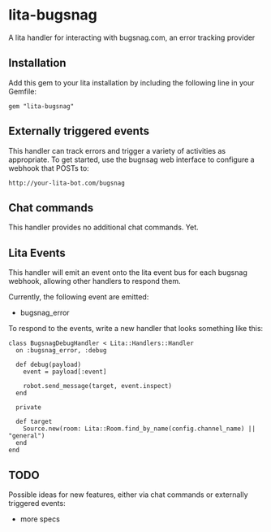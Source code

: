 # lita-bugsnag

A lita handler for interacting with bugsnag.com, an error tracking provider

## Installation

Add this gem to your lita installation by including the following line in your Gemfile:

    gem "lita-bugsnag"

## Externally triggered events

This handler can track errors and trigger a variety of activities as appropriate. To
get started, use the bugnsag web interface to configure a webhook that POSTs to:

    http://your-lita-bot.com/bugsnag

## Chat commands

This handler provides no additional chat commands. Yet.

## Lita Events

This handler will emit an event onto the lita event bus for each bugsnag webhook, allowing
other handlers to respond them.

Currently, the following event are emitted:

* bugsnag\_error

To respond to the events, write a new handler that looks something like this:

    class BugsnagDebugHandler < Lita::Handlers::Handler
      on :bugsnag_error, :debug

      def debug(payload)
        event = payload[:event]

        robot.send_message(target, event.inspect)
      end

      private

      def target
        Source.new(room: Lita::Room.find_by_name(config.channel_name) || "general")
      end
    end

## TODO

Possible ideas for new features, either via chat commands or externally triggered events:

* more specs
